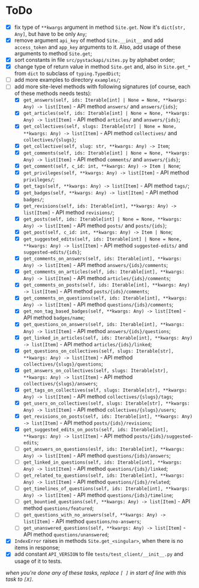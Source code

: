# ToDo

 + [X] fix type of `**kwargs` argument in method `Site.get`. Now it's `dict[str, Any]`, but have to be only `Any`;
 + [X] remove argument `api_key` of method `Site.__init__` and add `access_token` and `app_key` arguments to it. Also, add  usage of these arguments to method `Site.get`;
 + [X] sort constants in file `src/pystackapi/sites.py` by alphabet order;
 + [X] change type of return value in method `Site.get` and, also in `Site.get_*` from `dict` to subclass of `typing.TypedDict`;
 + [ ] add more examples to directory `examples/`;
 + [ ] add more site-level methods with following signatures (of course, each of these methods needs tests):
   + [X] `get_answers(self, ids: Iterable[int] | None = None, **kwargs: Any) -> list[Item]` - API method `answers/` and `answers/{ids}`;
   + [X] `get_articles(self, ids: Iterable[int] | None = None, **kwargs: Any) -> list[Item]` - API method `articles/` and `answers/{ids}`;
   + [X] `get_collectives(self, slugs: Iterable[str] | None = None, **kwargs: Any) -> list[Item]` - API method `collectives/` and `collectives/{slugs}`;
   + [X] `get_collective(self, slug: str, **kwargs: Any) -> Item`;
   + [X] `get_comments(self, ids: Iterable[int] | None = None, **kwargs: Any) -> list[Item]` - API method `comments/` and `answers/{ids}`;
   + [X] `get_comment(self, c_id: int, **kwargs: Any) -> Item | None`;
   + [X] `get_privileges(self, **kwargs: Any) -> list[Item]` - API method `privileges/`;
   + [X] `get_tags(self, **kwargs: Any) -> list[Item]` - API method `tags/`;
   + [X] `get_badges(self, **kwargs: Any) -> list[Item]` - API method `badges/`;
   + [X] `get_revisions(self, ids: Iterable[int], **kwargs: Any) -> list[Item]` - API method `revisions/`;
   + [X] `get_posts(self, ids: Iterable[int] | None = None, **kwargs: Any) -> list[Item]` - API method `posts/` and `posts/{ids}`;
   + [X] `get_post(self, c_id: int, **kwargs: Any) -> Item | None`;
   + [X] `get_suggested_edits(self, ids: Iterable[int] | None = None, **kwargs: Any) -> list[Item]` - API method `suggested-edits/` and `suggested-edits/{ids}`;
   + [X] `get_comments_on_answers(self, ids: Iterable[int], **kwargs: Any) -> list[Item]` - API method `answers/{ids}/comments`;
   + [X] `get_comments_on_articles(self, ids: Iterable[int], **kwargs: Any) -> list[Item]` - API method `articles/{ids}/comments`;
   + [X] `get_comments_on_posts(self, ids: Iterable[int], **kwargs: Any) -> list[Item]` - API method `posts/{ids}/comments`;
   + [X] `get_comments_on_questions(self, ids: Iterable[int], **kwargs: Any) -> list[Item]` - API method `questions/{ids}/comments`;
   + [X] `get_non_tag_based_badges(self, **kwargs: Any) -> list[Item]` - API method `badges/name`;
   + [X] `get_questions_on_answers(self, ids: Iterable[int], **kwargs: Any) -> list[Item]` - API method `answers/{ids}/questions`;
   + [X] `get_linked_in_articles(self, ids: Iterable[int], **kwargs: Any) -> list[Item]` - API method `articles/{ids}/linked`;
   + [X] `get_questions_on_collectives(self, slugs: Iterable[str], **kwargs: Any) -> list[Item]` - API method `collectives/{slugs}/questions`;
   + [X] `get_answers_on_collectives(self, slugs: Iterable[str], **kwargs: Any) -> list[Item]` - API method `collectives/{slugs}/answers`;
   + [X] `get_tags_on_collectives(self, slugs: Iterable[str], **kwargs: Any) -> list[Item]` - API method `collectives/{slugs}/tags`;
   + [X] `get_users_on_collectives(self, slugs: Iterable[str], **kwargs: Any) -> list[Item]` - API method `collectives/{slugs}/users`;
   + [X] `get_revisions_on_posts(self, ids: Iterable[int], **kwargs: Any) -> list[Item]` - API method `posts/{ids}/revisions`;
   + [X] `get_suggested_edits_on_posts(self, ids: Iterable[int], **kwargs: Any) -> list[Item]` - API method `posts/{ids}/suggested-edits`;
   + [ ] `get_answers_on_questions(eslf, ids: Iterable[int], **kwargs: Any) -> list[Item]` - API method `questions/{ids}/answers`;
   + [ ] `get_linked_in_questions(self, ids: Iterable[int], **kwargs: Any) -> list[Item]` - API method `questions/{ids}/linked`;
   + [ ] `get_related_to_questions(self, ids: Iterable[int], **kwargs: Any) -> list[Item]` - API method `questions/{ids}/related`;
   + [ ] `get_timelines_of_questions(self, ids: Iterable[int], **kwargs: Any) -> list[Item]` - API method `questions/{ids}/timeline`;
   + [ ] `get_bountied_questions(self, **kwargs: Any) -> list[Item]` - API method `questions/featured`;
   + [ ] `get_questions_with_no_answers(self, **kwargs: Any) -> list[Item]` - API method `questions/no-answers`;
   + [ ] `get_unanswered_questions(self, **kwargs: Any) -> list[Item]` - API method `questions/unanswered`;
 + [X] `IndexError` raises in methods `Site.get_<singular>`, when there is no items in response;
 + [X] add constant `API_VERSION` to file `tests/test_client/__init__.py` and usage of it to tests.

*when you're done any of these tasks, replace `[ ]` in start of line with this task to `[X]`.*

